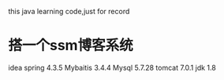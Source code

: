 this java learning code,just for record
# 搭一个ssm博客系统
idea 
spring 4.3.5
Mybaitis 3.4.4
Mysql 5.7.28
tomcat 7.0.1
jdk 1.8